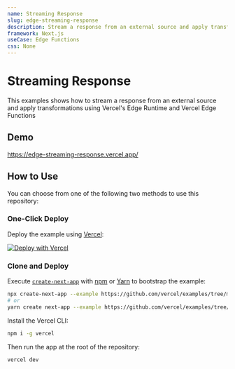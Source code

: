 ```yaml
---
name: Streaming Response
slug: edge-streaming-response
description: Stream a response from an external source and apply transformations
framework: Next.js
useCase: Edge Functions
css: None
---
```


# Streaming Response

This examples shows how to stream a response from an external source and apply transformations using Vercel's Edge Runtime and Vercel Edge Functions

## Demo

https://edge-streaming-response.vercel.app/

## How to Use

You can choose from one of the following two methods to use this repository:

### One-Click Deploy

Deploy the example using [Vercel](https://vercel.com?utm_source=github&utm_medium=readme&utm_campaign=vercel-examples):

[![Deploy with Vercel](https://vercel.com/button)](https://vercel.com/new/git/external?repository-url=https://github.com/vercel/examples/tree/main/edge-functions/streaming-response&project-name=edgestreaming-response&repository-name=edge-streaming-response)

### Clone and Deploy

Execute [`create-next-app`](https://github.com/vercel/next.js/tree/canary/packages/create-next-app) with [npm](https://docs.npmjs.com/cli/init) or [Yarn](https://yarnpkg.com/lang/en/docs/cli/create/) to bootstrap the example:

```bash
npx create-next-app --example https://github.com/vercel/examples/tree/main/edge-functions/streaming-response streaming-response
# or
yarn create next-app --example https://github.com/vercel/examples/tree/main/edge-functions/streaming-response streaming-response
```

Install the Vercel CLI:

```bash
npm i -g vercel
```

Then run the app at the root of the repository:

```bash
vercel dev
```
